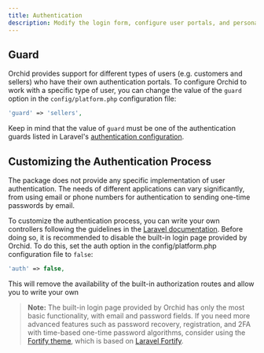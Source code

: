 ```yaml
---
title: Authentication
description: Modify the login form, configure user portals, and personalize the authentication process effortlessly. 
---
```



## Guard

Orchid provides support for different types of users (e.g. customers and sellers) who have their own authentication portals. To configure Orchid to work with a specific type of user, you can change the value of the `guard` option in the `config/platform.php` configuration file:

```php
'guard' => 'sellers',
```

Keep in mind that the value of `guard` must be one of the authentication guards listed in Laravel's [authentication configuration](https://github.com/laravel/laravel/blob/9.x/config/auth.php).

## Customizing the Authentication Process

The package does not provide any specific implementation of user authentication. The needs of different applications can vary significantly, from using email or phone numbers for authentication to sending one-time passwords by email.

To customize the authentication process, you can write your own controllers following the guidelines in the [Laravel documentation](https://laravel.com/docs/authentication). Before doing so, it is recommended to disable the built-in login page provided by Orchid. To do this, set the auth option in the config/platform.php configuration file to `false`:

```php
'auth' => false,
```

This will remove the availability of the built-in authorization routes and allow you to write your own

> **Note:** The built-in login page provided by Orchid has only the most basic functionality, with email and password fields. If you need more advanced features such as password recovery, registration, and 2FA with time-based one-time password algorithms, consider using the [Fortify theme](https://github.com/orchidsoftware/fortify), which is based on [Laravel Fortify](https://laravel.com/docs/fortify).
